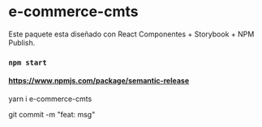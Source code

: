 # e-commerce-cmts

Este paquete esta diseñado con React Componentes + Storybook + NPM Publish.


### `npm start`

#### https://www.npmjs.com/package/semantic-release

yarn i e-commerce-cmts

git commit -m "feat: msg"

